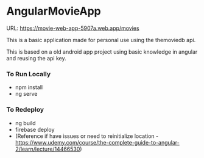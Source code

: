 # AngularMovieApp

URL: https://movie-web-app-5907a.web.app/movies

This is a basic application made for personal use using the themoviedb api.

This is based on a old android app project using basic knowledge in angular and reusing the api key.

### To Run Locally
* npm install
* ng serve

### To Redeploy
* ng build
* firebase deploy
* (Reference if have issues or need to reinitialize location - https://www.udemy.com/course/the-complete-guide-to-angular-2/learn/lecture/14466530)
